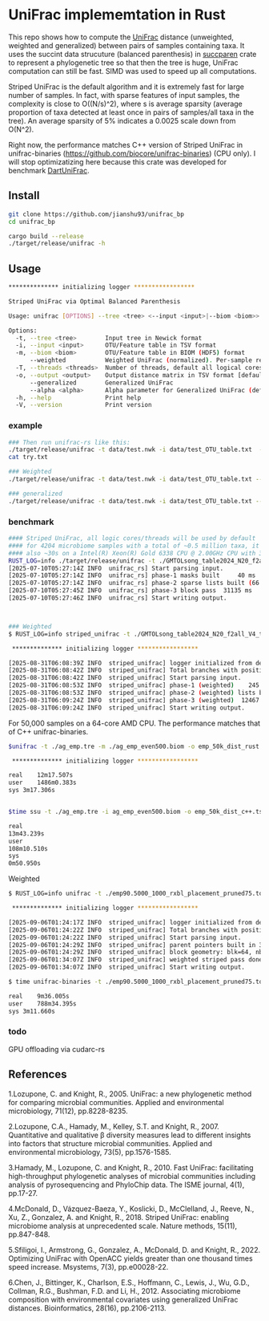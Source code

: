 # UniFrac implememtation in Rust

This repo shows how to compute the [UniFrac](https://en.wikipedia.org/wiki/UniFrac) distance (unweighted, weighted and generalized) between pairs of samples containing taxa. 
It uses the succint data strucuture (balanced parenthesis) in [succparen](https://github.com/sile/succparen.git) crate to represent a phylogenetic tree so that then the tree is huge, UniFrac computation can still be fast. SIMD was used to speed up all computations.

Striped UniFrac is the default algorithm and it is extremely fast for large number of samples. In fact, with sparse features of input samples, the complexity is close to O((N/s)^2), where s is average sparsity (average proportion of taxa detected at least once in pairs of samples/all taxa in the tree). An average sparsity of 5% indicates a 0.0025 scale down from O(N^2). 

Right now, the performance matches C++ version of Striped UniFrac in unifrac-binaries (https://github.com/biocore/unifrac-binaries) (CPU only). I will stop optimizatizing here because this crate was developed for benchmark [DartUniFrac](https://github.com/jianshu93/dartunifrac.git).


## Install
```bash
git clone https://github.com/jianshu93/unifrac_bp
cd unifrac_bp

cargo build --release
./target/release/unifrac -h
```

## Usage 
```bash
************** initializing logger *****************

Striped UniFrac via Optimal Balanced Parenthesis

Usage: unifrac [OPTIONS] --tree <tree> <--input <input>|--biom <biom>>

Options:
  -t, --tree <tree>        Input tree in Newick format
  -i, --input <input>      OTU/Feature table in TSV format
  -m, --biom <biom>        OTU/Feature table in BIOM (HDF5) format
      --weighted           Weighted UniFrac (normalized). Per-sample relative abundances will be used
  -T, --threads <threads>  Number of threads, default all logical cores
  -o, --output <output>    Output distance matrix in TSV format [default: unifrac.tsv]
      --generalized        Generalized UniFrac
      --alpha <alpha>      Alpha parameter for Generalized UniFrac (default 0.5). Only used with --generalized. [default: 0.5]
  -h, --help               Print help
  -V, --version            Print version
```

### example
```bash
### Then run unifrac-rs like this:
./target/release/unifrac -t data/test.nwk -i data/test_OTU_table.txt  -o try.txt
cat try.txt

### Weighted 
./target/release/unifrac -t data/test.nwk -i data/test_OTU_table.txt --weighted  -o try.txt

### generalized
./target/release/unifrac -t data/test.nwk -i data/test_OTU_table.txt --generalized  -o try.txt
```


### benchmark


```bash
#### Striped UniFrac, all logic cores/threads will be used by default
#### for 4204 microbiome samples with a total of ~0.5 million taxa, it took only ~30s on a M4 Max CPU. 
#### also ~30s on a Intel(R) Xeon(R) Gold 6338 CPU @ 2.00GHz CPU with 32 cores
RUST_LOG=info ./target/release/unifrac -t ./GMTOLsong_table2024_N20_f2all_V4_table.nwk -m ./GMTOLsong_table2024_N20_f2all_V4_filt.biom -o GMTOLsong_dist_rs_biom.tsv
[2025-07-10T05:27:14Z INFO  unifrac_rs] Start parsing input.
[2025-07-10T05:27:14Z INFO  unifrac_rs] phase-1 masks built     40 ms
[2025-07-10T05:27:14Z INFO  unifrac_rs] phase-2 sparse lists built (66 strips)
[2025-07-10T05:27:45Z INFO  unifrac_rs] phase-3 block pass  31135 ms
[2025-07-10T05:27:46Z INFO  unifrac_rs] Start writing output.



### Weighted
$ RUST_LOG=info striped_unifrac -t ./GMTOLsong_table2024_N20_f2all_V4_table.nwk -m ./GMTOLsong_table2024_N20_f2all_V4_filt.biom --weighted -o GMTOLsong_dist_weighted_rs.tsv

 ************** initializing logger *****************

[2025-08-31T06:08:39Z INFO  striped_unifrac] logger initialized from default environment
[2025-08-31T06:08:42Z INFO  striped_unifrac] Total branches with positive length: 1039642
[2025-08-31T06:08:42Z INFO  striped_unifrac] Start parsing input.
[2025-08-31T06:08:53Z INFO  striped_unifrac] phase-1 (weighted)    245 ms
[2025-08-31T06:08:53Z INFO  striped_unifrac] phase-2 (weighted) lists built (62 strips)
[2025-08-31T06:09:24Z INFO  striped_unifrac] phase-3 (weighted)  12467 ms
[2025-08-31T06:09:24Z INFO  striped_unifrac] Start writing output.

```

For 50,000 samples on a 64-core AMD CPU. The performance matches that of C++ unifrac-binaries.
```bash
$unifrac -t ./ag_emp.tre -m ./ag_emp_even500.biom -o emp_50k_dist_rust.tsv

 ************** initializing logger *****************

real	12m17.507s
user	1486m0.383s
sys	3m17.306s


$time ssu -t ./ag_emp.tre -i ag_emp_even500.biom -o emp_50k_dist_c++.tsv -m unweighted

real
13m43.239s
user
108m10.510s
sys
0m50.950s

```

Weighted


```bash
$ RUST_LOG=info unifrac -t ./emp90.5000_1000_rxbl_placement_pruned75.tog.tre -m ./emp.90.min25.deblur.withtax.withtree.even1k.biom --weighted -o emp.90.weighted.simd.tsv

 ************** initializing logger *****************

[2025-09-06T01:24:17Z INFO  striped_unifrac] logger initialized from default environment
[2025-09-06T01:24:22Z INFO  striped_unifrac] Total branches with positive length: 953222
[2025-09-06T01:24:22Z INFO  striped_unifrac] Start parsing input.
[2025-09-06T01:24:29Z INFO  striped_unifrac] parent pointers built in 3 ms
[2025-09-06T01:24:29Z INFO  striped_unifrac] block geometry: blk=64, nblk=393, threads=128
[2025-09-06T01:34:07Z INFO  striped_unifrac] weighted striped pass done in 577646 ms
[2025-09-06T01:34:07Z INFO  striped_unifrac] Start writing output.

```

```bash
$ time unifrac-binaries -t ./emp90.5000_1000_rxbl_placement_pruned75.tog.tre -i ./emp.90.min25.deblur.withtax.withtree.even1k.biom -m weighted_normalized -o emp.90.weighted.C++.tsv

real	9m36.005s
user	788m34.395s
sys	3m11.660s

```

### todo

GPU offloading via cudarc-rs

## References
1.Lozupone, C. and Knight, R., 2005. UniFrac: a new phylogenetic method for comparing microbial communities. Applied and environmental microbiology, 71(12), pp.8228-8235.

2.Lozupone, C.A., Hamady, M., Kelley, S.T. and Knight, R., 2007. Quantitative and qualitative β diversity measures lead to different insights into factors that structure microbial communities. Applied and environmental microbiology, 73(5), pp.1576-1585.

3.Hamady, M., Lozupone, C. and Knight, R., 2010. Fast UniFrac: facilitating high-throughput phylogenetic analyses of microbial communities including analysis of pyrosequencing and PhyloChip data. The ISME journal, 4(1), pp.17-27.

4.McDonald, D., Vázquez-Baeza, Y., Koslicki, D., McClelland, J., Reeve, N., Xu, Z., Gonzalez, A. and Knight, R., 2018. Striped UniFrac: enabling microbiome analysis at unprecedented scale. Nature methods, 15(11), pp.847-848.

5.Sfiligoi, I., Armstrong, G., Gonzalez, A., McDonald, D. and Knight, R., 2022. Optimizing UniFrac with OpenACC yields greater than one thousand times speed increase. Msystems, 7(3), pp.e00028-22.

6.Chen, J., Bittinger, K., Charlson, E.S., Hoffmann, C., Lewis, J., Wu, G.D., Collman, R.G., Bushman, F.D. and Li, H., 2012. Associating microbiome composition with environmental covariates using generalized UniFrac distances. Bioinformatics, 28(16), pp.2106-2113.
